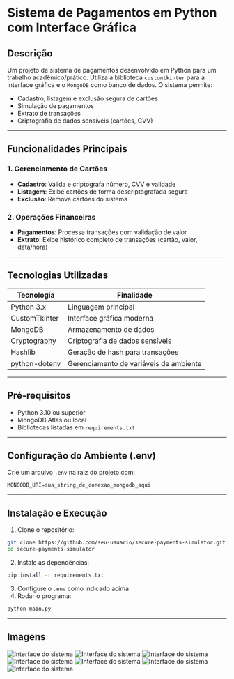 # Sistema de Pagamentos em Python com Interface Gráfica

## Descrição

Um projeto de sistema de pagamentos desenvolvido em Python para um trabalho acadêmico/prático. Utiliza a biblioteca `customtkinter` para a interface gráfica e o  `MongoDB`  como banco de dados. O sistema permite:

- Cadastro, listagem e exclusão segura de cartões
- Simulação de pagamentos
- Extrato de transações
- Criptografia de dados sensíveis (cartões, CVV)

---

## Funcionalidades Principais

### 1. Gerenciamento de Cartões
- **Cadastro**: Valida e criptografa número, CVV e validade
- **Listagem**: Exibe cartões de forma descriptografada segura
- **Exclusão**: Remove cartões do sistema

### 2. Operações Financeiras
- **Pagamentos**: Processa transações com validação de valor
- **Extrato**: Exibe histórico completo de transações (cartão, valor, data/hora)

---

## Tecnologias Utilizadas

| Tecnologia | Finalidade |
|------------|------------|
| Python 3.x | Linguagem principal |
| CustomTkinter | Interface gráfica moderna |
| MongoDB | Armazenamento de dados |
| Cryptography | Criptografia de dados sensíveis |
| Hashlib | Geração de hash para transações |
| python-dotenv | Gerenciamento de variáveis de ambiente |

---

## Pré-requisitos

- Python 3.10 ou superior
- MongoDB Atlas ou local
- Bibliotecas listadas em `requirements.txt`

---

## Configuração do Ambiente (.env)

Crie um arquivo `.env` na raiz do projeto com:

```env
MONGODB_URI=sua_string_de_conexao_mongodb_aqui
```

---

## Instalação e Execução

1. Clone o repositório:
```bash
git clone https://github.com/seu-usuario/secure-payments-simulator.git
cd secure-payments-simulator
```
2. Instale as dependências:
```bash
pip install -r requirements.txt
```
3. Configure o `.env` como indicado acima
4. Rodar o programa:
```bash
python main.py
```

---

## Imagens

![Interface do sistema](https://github.com/vitorkloy/secure-payments-simulator/blob/main/images/frame_cards.png)
![Interface do sistema](https://github.com/vitorkloy/secure-payments-simulator/blob/main/images/frame_payments.png)
![Interface do sistema](https://github.com/vitorkloy/secure-payments-simulator/blob/main/images/cadastrarCartao.png)
![Interface do sistema](https://github.com/vitorkloy/secure-payments-simulator/blob/main/images/listarCartoes.png)
![Interface do sistema](https://github.com/vitorkloy/secure-payments-simulator/blob/main/images/deletarCartao.png)
![Interface do sistema](https://github.com/vitorkloy/secure-payments-simulator/blob/main/images/fazerPagamento.png)
![Interface do sistema](https://github.com/vitorkloy/secure-payments-simulator/blob/main/images/listarPagamentos.png)